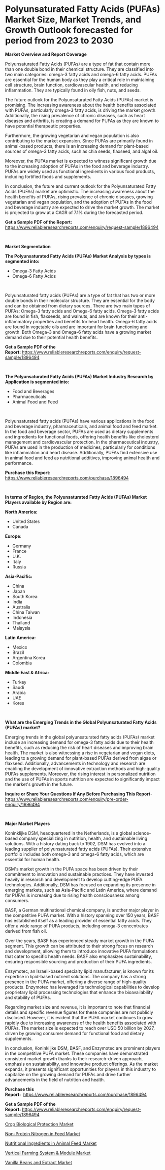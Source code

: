 <p><h1>Polyunsaturated Fatty Acids (PUFAs) Market Size, Market Trends, and Growth Outlook forecasted for period from 2023 to 2030</h1></p><p><strong>Market Overview and Report Coverage</strong></p>
<p><p>Polyunsaturated Fatty Acids (PUFAs) are a type of fat that contain more than one double bond in their chemical structure. They are classified into two main categories: omega-3 fatty acids and omega-6 fatty acids. PUFAs are essential for the human body as they play a critical role in maintaining cell structure, brain function, cardiovascular health, and reducing inflammation. They are typically found in oily fish, nuts, and seeds.</p><p>The future outlook for the Polyunsaturated Fatty Acids (PUFAs) market is promising. The increasing awareness about the health benefits associated with PUFAs, particularly omega-3 fatty acids, is driving the market growth. Additionally, the rising prevalence of chronic diseases, such as heart diseases and arthritis, is creating a demand for PUFAs as they are known to have potential therapeutic properties.</p><p>Furthermore, the growing vegetarian and vegan population is also contributing to the market expansion. Since PUFAs are primarily found in animal-based products, there is an increasing demand for plant-based sources of omega-3 fatty acids, such as chia seeds, flaxseed, and algal oil.</p><p>Moreover, the PUFAs market is expected to witness significant growth due to the increasing adoption of PUFAs in the food and beverage industry. PUFAs are widely used as functional ingredients in various food products, including fortified foods and supplements.</p><p>In conclusion, the future and current outlook for the Polyunsaturated Fatty Acids (PUFAs) market are optimistic. The increasing awareness about the health benefits of PUFAs, rising prevalence of chronic diseases, growing vegetarian and vegan population, and the adoption of PUFAs in the food and beverage industry are expected to drive the market growth. The market is projected to grow at a CAGR of 7.1% during the forecasted period.</p></p>
<p><strong>Get a Sample PDF of the Report:</strong> <a href="https://www.reliableresearchreports.com/enquiry/request-sample/1896494">https://www.reliableresearchreports.com/enquiry/request-sample/1896494</a></p>
<p>&nbsp;</p>
<p><strong>Market Segmentation</strong></p>
<p><strong>The Polyunsaturated Fatty Acids (PUFAs) Market Analysis by types is segmented into:</strong></p>
<p><ul><li>Omega-3 Fatty Acids</li><li>Omega-6 Fatty Acids</li></ul></p>
<p>&nbsp;</p>
<p><p>Polyunsaturated fatty acids (PUFAs) are a type of fat that has two or more double bonds in their molecular structure. They are essential for the body and can be obtained from dietary sources. There are two main types of PUFAs: Omega-3 fatty acids and Omega-6 fatty acids. Omega-3 fatty acids are found in fish, flaxseeds, and walnuts, and are known for their anti-inflammatory properties and benefits for heart health. Omega-6 fatty acids are found in vegetable oils and are important for brain functioning and growth. Both Omega-3 and Omega-6 fatty acids have a growing market demand due to their potential health benefits.</p></p>
<p><strong>Get a Sample PDF of the Report:</strong>&nbsp;<a href="https://www.reliableresearchreports.com/enquiry/request-sample/1896494">https://www.reliableresearchreports.com/enquiry/request-sample/1896494</a></p>
<p>&nbsp;</p>
<p><strong>The Polyunsaturated Fatty Acids (PUFAs) Market Industry Research by Application is segmented into:</strong></p>
<p><ul><li>Food and Beverages</li><li>Pharmaceuticals</li><li>Animal Food and Feed</li></ul></p>
<p>&nbsp;</p>
<p><p>Polyunsaturated fatty acids (PUFAs) have various applications in the food and beverage industry, pharmaceuticals, and animal food and feed market. In the food and beverage sector, PUFAs are used as dietary supplements and ingredients for functional foods, offering health benefits like cholesterol management and cardiovascular protection. In the pharmaceutical industry, PUFAs are used in the production of medicines, particularly for conditions like inflammation and heart disease. Additionally, PUFAs find extensive use in animal food and feed as nutritional additives, improving animal health and performance.</p></p>
<p><strong>Purchase this Report:</strong>&nbsp; <a href="https://www.reliableresearchreports.com/purchase/1896494">https://www.reliableresearchreports.com/purchase/1896494</a></p>
<p>&nbsp;</p>
<p><strong>In terms of Region, the Polyunsaturated Fatty Acids (PUFAs) Market Players available by Region are:</strong></p>
<p>
    <p> <strong> North America: </strong>
        <ul>
            <li>United States</li>
            <li>Canada</li>
        </ul>
        </p> 
    <p> <strong> Europe: </strong>
        <ul>
            <li>Germany</li>
            <li>France</li>
            <li>U.K.</li>
            <li>Italy</li>
            <li>Russia</li>
        </ul>
        </p> 
    <p> <strong> Asia-Pacific: </strong>
        <ul>
            <li>China</li>
            <li>Japan</li>
            <li>South Korea</li>
            <li>India</li>
            <li>Australia</li>
            <li>China Taiwan</li>
            <li>Indonesia</li>
            <li>Thailand</li>
            <li>Malaysia</li>
        </ul>
        </p> 
    <p> <strong> Latin America: </strong>
        <ul>
            <li>Mexico</li>
            <li>Brazil</li>
            <li>Argentina Korea</li>
            <li>Colombia</li>
        </ul>
        </p> 
    <p> <strong> Middle East & Africa: </strong>
        <ul>
            <li>Turkey</li>
            <li>Saudi</li>
            <li>Arabia</li>
            <li>UAE</li>
            <li>Korea</li>
        </ul>
    </p>
    </p>
<p>&nbsp;</p>
<p><strong>What are the Emerging Trends in the Global Polyunsaturated Fatty Acids (PUFAs) market?</strong></p>
<p><p>Emerging trends in the global polyunsaturated fatty acids (PUFAs) market include an increasing demand for omega-3 fatty acids due to their health benefits, such as reducing the risk of heart diseases and improving brain health. The market is also witnessing a rise in vegetarian and vegan diets, leading to a growing demand for plant-based PUFAs derived from algae or flaxseed. Additionally, advancements in technology and research are enabling the development of innovative extraction methods and high-quality PUFAs supplements. Moreover, the rising interest in personalized nutrition and the use of PUFAs in sports nutrition are expected to significantly impact the market's growth in the future.</p></p>
<p><strong>Inquire or Share Your Questions If Any Before Purchasing This Report</strong>- <a href="https://www.reliableresearchreports.com/enquiry/pre-order-enquiry/1896494">https://www.reliableresearchreports.com/enquiry/pre-order-enquiry/1896494</a></p>
<p>&nbsp;</p>
<p><strong>Major Market Players</strong></p>
<p><p>Koninklijke DSM, headquartered in the Netherlands, is a global science-based company specializing in nutrition, health, and sustainable living solutions. With a history dating back to 1902, DSM has evolved into a leading supplier of polyunsaturated fatty acids (PUFAs). Their extensive portfolio includes both omega-3 and omega-6 fatty acids, which are essential for human health.</p><p>DSM's market growth in the PUFA space has been driven by their commitment to innovation and sustainable practices. They have invested heavily in research and development to develop cutting-edge PUFA technologies. Additionally, DSM has focused on expanding its presence in emerging markets, such as Asia-Pacific and Latin America, where demand for PUFAs is increasing due to rising health consciousness among consumers.</p><p>BASF, a German multinational chemical company, is another major player in the competitive PUFA market. With a history spanning over 150 years, BASF has established itself as a leading provider of essential fatty acids. They offer a wide range of PUFA products, including omega-3 concentrates derived from fish oil.</p><p>Over the years, BASF has experienced steady market growth in the PUFA segment. This growth can be attributed to their strong focus on research and development, allowing them to introduce innovative PUFA formulations that cater to specific health needs. BASF also emphasizes sustainability, ensuring responsible sourcing and production of their PUFA ingredients.</p><p>Enzymotec, an Israeli-based specialty lipid manufacturer, is known for its expertise in lipid-based nutrient solutions. The company has a strong presence in the PUFA market, offering a diverse range of high-quality products. Enzymotec has leveraged its technological capabilities to develop proprietary lipid processing technologies that enhance the bioavailability and stability of PUFAs.</p><p>Regarding market size and revenue, it is important to note that financial details and specific revenue figures for these companies are not publicly disclosed. However, it is evident that the PUFA market continues to grow rapidly due to increasing awareness of the health benefits associated with PUFAs. The market size is expected to reach over USD 50 billion by 2027, driven by growing consumer demand for functional food and dietary supplements.</p><p>In conclusion, Koninklijke DSM, BASF, and Enzymotec are prominent players in the competitive PUFA market. These companies have demonstrated consistent market growth thanks to their research-driven approach, emphasis on sustainability, and innovative product offerings. As the market expands, it presents significant opportunities for players in this industry to capitalize on the growing demand for PUFAs and drive further advancements in the field of nutrition and health.</p></p>
<p><strong>Purchase this Report:</strong>&nbsp;&nbsp;<a href="https://www.reliableresearchreports.com/purchase/1896494">https://www.reliableresearchreports.com/purchase/1896494</a></p>
<p></p>
<p><strong>Get a Sample PDF of the Report:</strong>&nbsp;<a href="https://www.reliableresearchreports.com/enquiry/request-sample/1896494">https://www.reliableresearchreports.com/enquiry/request-sample/1896494</a></p>
<p><p><a href="https://medium.com/@carolhunter1939/crop-biological-protection-market-trends-forecast-and-competitive-analysis-to-2030-f978d9d5972a">Crop Biological Protection Market</a></p><p><a href="https://medium.com/@soap.equip.win/non-protein-nitrogen-in-feed-market-exploring-market-share-market-trends-and-future-growth-cbb88b110ae2">Non-Protein Nitrogen in Feed Market</a></p><p><a href="https://medium.com/@fifth.dress.cause/nutritional-ingredients-in-animal-feed-market-exploring-market-share-market-trends-and-future-b1aee0362710">Nutritional Ingredients in Animal Feed Market</a></p><p><a href="https://medium.com/@sarahcornish2022/vertical-farming-system-module-market-insight-market-trends-growth-forecasted-from-2023-to-4025aedcf16d">Vertical Farming System & Module Market</a></p><p><a href="https://medium.com/@wine.sight.theme/vanilla-beans-and-extract-market-competitive-analysis-market-trends-and-forecast-to-2030-2d26b25a8f2d">Vanilla Beans and Extract Market</a></p></p>
